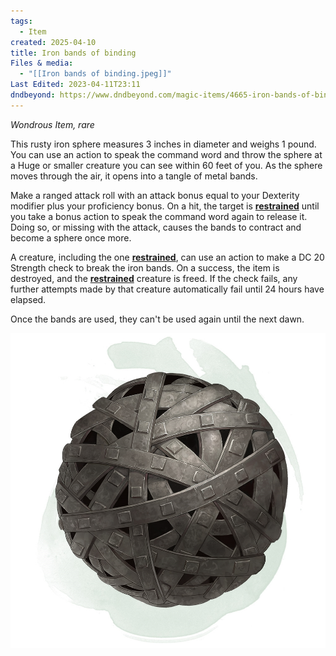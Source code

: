 ```yaml
---
tags:
  - Item
created: 2025-04-10
title: Iron bands of binding
Files & media:
  - "[[Iron bands of binding.jpeg]]"
Last Edited: 2023-04-11T23:11
dndbeyond: https://www.dndbeyond.com/magic-items/4665-iron-bands-of-binding
---
```


_Wondrous Item, rare_

This rusty iron sphere measures 3 inches in diameter and weighs 1 pound. You can use an action to speak the command word and throw the sphere at a Huge or smaller creature you can see within 60 feet of you. As the sphere moves through the air, it opens into a tangle of metal bands.

Make a ranged attack roll with an attack bonus equal to your Dexterity modifier plus your proficiency bonus. On a hit, the target is [**restrained**](https://www.dndbeyond.com/compendium/rules/basic-rules/appendix-a-conditions#Restrained) until you take a bonus action to speak the command word again to release it. Doing so, or missing with the attack, causes the bands to contract and become a sphere once more.

A creature, including the one [**restrained**](https://www.dndbeyond.com/compendium/rules/basic-rules/appendix-a-conditions#Restrained), can use an action to make a DC 20 Strength check to break the iron bands. On a success, the item is destroyed, and the [**restrained**](https://www.dndbeyond.com/compendium/rules/basic-rules/appendix-a-conditions#Restrained) creature is freed. If the check fails, any further attempts made by that creature automatically fail until 24 hours have elapsed.

Once the bands are used, they can't be used again until the next dawn.

![Iron bands of binding.jpeg](/images/Iron%20bands%20of%20binding.jpeg)